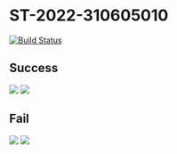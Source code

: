 # ST-2022-310605010
[![Build Status](https://app.travis-ci.com/ZionSung/ST-2022-310605010.svg?branch=main)](https://app.travis-ci.com/ZionSung/ST-2022-310605010)
## Success
![](https://i.imgur.com/b60COzo.png)
![](https://i.imgur.com/xZ60IDY.png)
## Fail
![](https://i.imgur.com/jlVf1tV.png)
![](https://i.imgur.com/Z4Q3C0e.png)